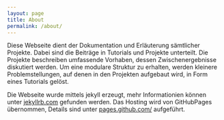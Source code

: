 ```yaml
---
layout: page
title: About
permalink: /about/
---
```


Diese Webseite dient der Dokumentation und Erläuterung sämtlicher Projekte. Dabei sind die Beiträge in Tutorials und Projekte unterteilt. Die Projekte beschreiben umfassende Vorhaben, dessen Zwischenergebnisse diskutiert werden. Um eine modulare Struktur zu erhalten, werden kleinere Problemstellungen, auf denen in den Projekten aufgebaut wird, in Form eines Tutorials gelöst. 
   

Die Webseite wurde mittels jekyll erzeugt, mehr Informationien können unter [jekyllrb.com](https://jekyllrb.com/) gefunden werden. Das Hosting wird von GitHubPages übernommen, Details sind unter [pages.github.com/](https://pages.github.com/) aufgeführt. 

